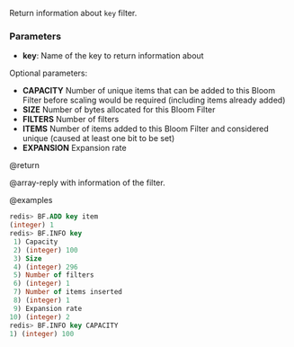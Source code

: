 Return information about `key` filter.

### Parameters

* **key**: Name of the key to return information about

Optional parameters:
* **CAPACITY** Number of unique items that can be added to this Bloom Filter before scaling would be required (including items already added)
* **SIZE** Number of bytes allocated for this Bloom Filter
* **FILTERS** Number of filters
* **ITEMS** Number of items added to this Bloom Filter and considered unique (caused at least one bit to be set)
* **EXPANSION** Expansion rate

@return

@array-reply with information of the filter.

@examples

```sql
redis> BF.ADD key item
(integer) 1
redis> BF.INFO key
 1) Capacity
 2) (integer) 100
 3) Size
 4) (integer) 296
 5) Number of filters
 6) (integer) 1
 7) Number of items inserted
 8) (integer) 1
 9) Expansion rate
10) (integer) 2
redis> BF.INFO key CAPACITY
1) (integer) 100
```
